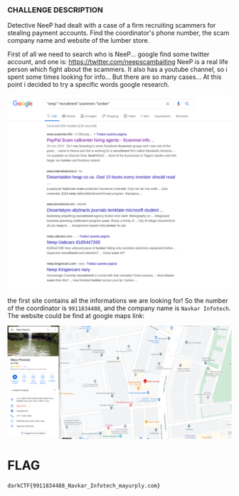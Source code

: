 ### CHALLENGE DESCRIPTION
Detective NeeP had dealt with a case of a firm recruiting scammers for stealing payment accounts. 
Find the coordinator's phone number, the scam company name and website of the lumber store.

First of all we need to search who is NeeP... google find some twitter account, and one is:
https://twitter.com/neepscambaiting
NeeP is a real life person which fight about the scammers. It also has a youtube channel, so i spent some times looking for info... But there are so many cases...
At this point i decided to try a specific words google research.

![img/The%20bait_0.png](img/The%20bait_0.png)

the first site contains all the informations we are looking for!
So the number of the coordinator is `9911834488`, and the company name is `Navkar Infotech`. The website could be find at google maps link:

![img/The%20bait_1.png](img/The%20bait_1.png)

# FLAG
`darkCTF{9911834488_Navkar_Infotech_mayurply.com}`
